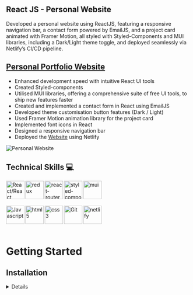 ## React JS - Personal Website

<p>Developed a personal website using ReactJS, featuring a responsive navigation bar, a contact form powered by EmailJS, and a project card animated with Framer Motion, all styled with Styled-Components and MUI libraries, including a Dark/Light theme toggle, and deployed seamlessly via Netlify’s CI/CD pipeline.
</p>

## [Personal Portfolio Website](https://jeff-hwang.netlify.app/)

- Enhanced development speed with intuitive React UI tools
- Created Styled-components
- Utilised MUI libraries, offering a comprehensive suite of free UI tools, to ship new features faster
- Created and implemented a contact form in React using EmailJS
- Developed theme customisation button features (Dark / Light)
- Used Framer Motion animation library for the project card
- Implemented font icons in React
- Designed a responsive navigation bar
- Deployed the [Website](https://jeff-hwang.netlify.app/) using Netlify

![Personal Website](https://github.com/user-attachments/assets/02e3ca78-2c93-40a4-af43-95aaaf3a1977)

## Technical Skills 💻

<img align="left" alt="React/React Native" height="50px" src="https://cdn.svgporn.com/logos/react.svg"/>
<img align="left" alt="redux" height="50px" src="https://cdn.svgporn.com/logos/redux.svg"/>
<img align="left" alt="react-router" height="50px" src="https://cdn.svgporn.com/logos/react-router.svg"/>
<img align="left" alt="styled-components" height="50px" src="https://styled-components.com/atom.png"/>
<img align="left" alt="mui" height="50px" src="https://cdn.svgporn.com/logos/material-ui.svg"/>

<br />
<br />
<br />
<br />

<img align="left" alt="Javascript" height="50px" src="https://cdn.svgporn.com/logos/javascript.svg" />
<img align="left" alt="html5" height="50px" src="https://cdn.svgporn.com/logos/html-5.svg" />
<img align="left" alt="css3" height="50px" src="https://cdn.svgporn.com/logos/css-3.svg" />
<img align="left" alt="Git" height="50px" src="https://cdn.svgporn.com/logos/git-icon.svg" />
<img align="left" alt="netlify" height="50px" src="https://cdn.svgporn.com/logos/netlify-icon.svg" />

<br />
<br />
<br />
<br />

# Getting Started

## Installation

<details>

To run this portfolio locally, follow these steps:

1. Clone the repository: `git clone https://github.com/jhwa426/Jeff-Hwang`
2. Navigate to the project directory: `cd personal-website`
3. Install the dependencies: `npm install`
4. Start the development server: `npm start`
5. Open your browser and visit: `http://localhost:3000`

<br>

In the project directory, you can run:

### `npm start`

Runs the app in the development mode.\
Open [http://localhost:3000](http://localhost:3000) to view it in your browser.

The page will reload when you make changes.\
You may also see any lint errors in the console.

### `npm test`

Launches the test runner in the interactive watch mode.\
See the section about [running tests](https://facebook.github.io/create-react-app/docs/running-tests) for more information.

### `npm run build`

Builds the app for production to the `build` folder.\
It correctly bundles React in production mode and optimizes the build for the best performance.

The build is minified and the filenames include the hashes.\
Your app is ready to be deployed!

See the section about [deployment](https://facebook.github.io/create-react-app/docs/deployment) for more information.

### `npm run eject`

**Note: this is a one-way operation. Once you `eject`, you can't go back!**

If you aren't satisfied with the build tool and configuration choices, you can `eject` at any time. This command will remove the single build dependency from your project.

Instead, it will copy all the configuration files and the transitive dependencies (webpack, Babel, ESLint, etc) right into your project so you have full control over them. All of the commands except `eject` will still work, but they will point to the copied scripts so you can tweak them. At this point you're on your own.

You don't have to ever use `eject`. The curated feature set is suitable for small and middle deployments, and you shouldn't feel obligated to use this feature. However we understand that this tool wouldn't be useful if you couldn't customize it when you are ready for it.

</details>
